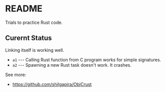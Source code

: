 README
======



Trials to practice Rust code.







Curernt Status
--------------
Linking itself is working well.

-	`a1` --- Calling Rust function from C program works for simple signatures.
-	`a2` --- Spawning a new Rust task doesn't work. It crashes.









See more:
 
-	https://github.com/shilgapira/ObjCrust
